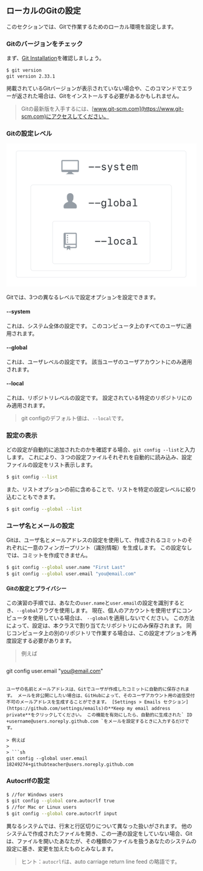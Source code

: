 ## ローカルのGitの設定

このセクションでは、Gitで作業するためのローカル環境を設定します。

### Gitのバージョンをチェック

まず、[Git Installation](https://git-scm.com/downloads)を確認しましょう。

```shell-session
$ git version
git version 2.33.1
```

掲載されているGitバージョンが表示されていない場合や、このコマンドでエラーが返された場合は、Gitをインストールする必要があるかもしれません。

> Gitの最新版を入手するには、[www.git-scm.com](https://www.git-scm.com)にアクセスしてください。

### Gitの設定レベル

![Gitの設定レベル](../img/config-levels.png)

Gitでは、3つの異なるレベルで設定オプションを設定できます。

#### --system

これは、システム全体の設定です。 このコンピュータ上のすべてのユーザに適用されます。

#### --global

これは、ユーザレベルの設定です。 該当ユーザのユーザアカウントにのみ適用されます。

#### --local

これは、リポジトリレベルの設定です。 設定されている特定のリポジトリにのみ適用されます。

> git configのデフォルト値は、`--local`です。

### 設定の表示

どの設定が自動的に追加されたのかを確認する場合、`git config --list`と入力します。 これにより、３つの設定ファイルそれぞれを自動的に読み込み、設定ファイルの設定をリスト表示します。

```sh
$ git config --list
```

また、リストオプションの前に含めることで、リストを特定の設定レベルに絞り込むこともできます。

```sh
$ git config --global --list
```

### ユーザ名とメールの設定

Gitは、ユーザ名とメールアドレスの設定を使用して、作成されるコミットのそれぞれに一意のフィンガープリント（識別情報）を生成します。 この設定なしでは、コミットを作成できません。

```sh
$ git config --global user.name "First Last"
$ git config --global user.email "you@email.com"
```

#### Gitの設定とプライバシー

この演習の手順では、あなたの` user.name `と` user.email `の設定を識別するとき、`--global`フラグを使用します。 現在、個人のアカウントを使用せずにコンピュータを使用している場合は、 `--global`を適用しないでください。 この方法によって、設定は、本クラスで割り当てたリポジトリにのみ保存されます。 同じコンピュータ上の別のリポジトリで作業する場合は、この設定オプションを再度設定する必要があります。

> 例えば
>
> ```sh
git config user.email "you@email.com"
```

ユーザの名前とメールアドレスは、Gitでユーザが作成したコミットに自動的に保存されます。 メールを非公開にしたい場合は、GitHubによって、そのユーザアカウント用の返信受付不可のメールアドレスを生成することができます。 [Settings > Emails セクション](https://github.com/settings/emails)の**Keep my email address private**をクリックしてください。 この機能を有効にしたら、自動的に生成された` ID +username@users.noreply.github.com `をメールを設定するときに入力するだけです。

> 例えば
>
> ```sh
git config --global user.email 18249274+githubteacher@users.noreply.github.com
```

### Autocrlfの設定

```sh
$ //for Windows users
$ git config --global core.autocrlf true
$ //for Mac or Linux users
$ git config --global core.autocrlf input
```

異なるシステムでは、行末と行区切りについて異なった扱いがされます。 他のシステムで作成されたファイルを開き、この一連の設定をしていない場合、Gitは、ファイルを開いたあなたが、その種類のファイルを扱うあなたのシステムの設定に基き、変更を加えたものとみなします。

> ヒント：` autocrlf `は、auto carriage return line feed の略語です。
